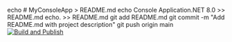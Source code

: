 echo # MyConsoleApp > README.md
echo Console Application.NET 8.0 >> README.md
echo. >> README.md
git add README.md
git commit -m "Add README.md with project description"
git push origin main
[![Build and Publish](https://github.com/ShinkUEM/MyConsoleApp/actions/workflows/build.yml/badge.svg)](https://github.com/ShinkUEM/MyConsoleApp/actions/workflows/build.yml)
